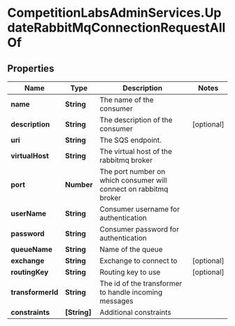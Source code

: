 # CompetitionLabsAdminServices.UpdateRabbitMqConnectionRequestAllOf

## Properties

Name | Type | Description | Notes
------------ | ------------- | ------------- | -------------
**name** | **String** | The name of the consumer | 
**description** | **String** | The description of the consumer | [optional] 
**uri** | **String** | The SQS endpoint. | 
**virtualHost** | **String** | The virtual host of the rabbitmq broker | 
**port** | **Number** | The port number on which consumer will connect on rabbitmq broker | 
**userName** | **String** | Consumer username for authentication | 
**password** | **String** | Consumer password for authentication | 
**queueName** | **String** | Name of the queue | 
**exchange** | **String** | Exchange to connect to | [optional] 
**routingKey** | **String** | Routing key to use | [optional] 
**transformerId** | **String** | The id of the transformer to handle incoming messages | 
**constraints** | **[String]** | Additional constraints | 


